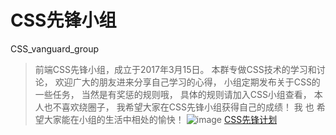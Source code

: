# CSS先锋小组
CSS_vanguard_group
> 前端CSS先锋小组，成立于2017年3月15日。
本群专做CSS技术的学习和讨论，
欢迎广大的朋友进来分享自己学习的心得，
小组定期发布关于CSS的一些任务，
当然是有奖惩的规则哦，
具体的规则请加入CSS小组查看，
本人也不喜欢绕圈子，
我希望大家在CSS先锋小组获得自己的成绩！
我 也 希望大家能在小组的生活中相处的愉快！
> ![image](http://mmbiz.qpic.cn/mmbiz_png/XDRSSguXlR4I0vO2ATzoNItYib7cibuaeicfc6iapXicSMWpDzjX6DyoDxUvicEzy5ktembrJajRYuRC42YuSbOIpOFw/640?wx_fmt=png&tp=webp&wxfrom=5&wx_lazy=1)
> [CSS先锋计划](https://mp.weixin.qq.com/s?__biz=MzI4ODA1MTMwOQ==&mid=2247483688&idx=1&sn=2af4588d4cffc50f4c7f4a0f2f7713d3&chksm=ebc5182adcb2913cb3e849fbafadd2f4944682b46d0fc3b555cfd812ece6f01efe9f54b241ae#rd)
